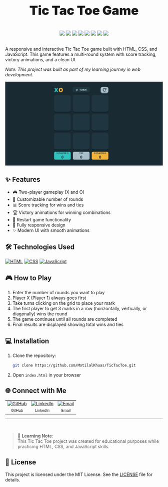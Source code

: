 <P style="text-align : center; font-weight : 900; font-size : 40px">Tic Tac Toe Game</P>


<div align="center">
    <img src="https://custom-icon-badges.demolab.com/github/stars/MotilalKhuas/TicTacToe?label=Stars&labelColor=302d41&color=ECD53F&logoColor=white&logo=star&style=for-the-badge"  />
    <img src="https://custom-icon-badges.demolab.com/github/issues/MotilalKhuas/TicTacToe?label=Issues&labelColor=302d41&color=90ee90&logoColor=white&logo=issue&style=for-the-badge"  />
    <img src="https://custom-icon-badges.demolab.com/github/issues-pr/MotilalKhuas/TicTacToe?&label=Pull%20requests&labelColor=302d41&color=FF90E8&logoColor=white&logo=git-pull-request&style=for-the-badge"  />
    <img src="https://custom-icon-badges.demolab.com/github/forks/MotilalKhuas/TicTacToe?&label=forks&labelColor=302d41&color=ffa07a&logoColor=white&logo=fork&style=for-the-badge"  />
    <img src="https://custom-icon-badges.demolab.com/github/contributors/MotilalKhuas/TicTacToe?label=Contributors&labelColor=302d41&color=e6e6fa&logoColor=white&logo=people&style=for-the-badge"/>
    <img src="https://custom-icon-badges.demolab.com/github/license/MotilalKhuas/TicTacToe?label=LICENSE&labelColor=302d41&color=F1BF7A&logoColor=white&logo=giphy&style=for-the-badge"/>
    <img src="https://custom-icon-badges.demolab.com/github/last-commit/MotilalKhuas/TicTacToe?label=last%20commit&labelColor=302d41&color=ffefd5&logoColor=white&logo=git&style=for-the-badge"/>
    <a href="https://motilalkhuas.github.io/TicTacToe/" target="_blank">
        <img src="https://img.shields.io/badge/%20View-Demo-ffefd5?&labelColor=302d41&color=BBDDE5&style=for-the-badge&logoColor=white&logo=expedia">
    </a>
</div>
<br>
<p>A responsive and interactive Tic Tac Toe game built with HTML, CSS, and JavaScript. This game features a multi-round system with score tracking, victory animations, and a clean UI.</p>

<p><i>Note: This project was built as part of my learning journey in web development.</i></p>


![Tic Tac Toe Game Screenshot](./Assets/playarea.png)

## ✨ Features

- 🎮 Two-player gameplay (X and O)
- 🔢 Customizable number of rounds
- 📊 Score tracking for wins and ties
- 🏆 Victory animations for winning combinations
- 🔄 Restart game functionality
- 📱 Fully responsive design
- ✨ Modern UI with smooth animations

## 🛠️ Technologies Used
<div style="display: flex; flex-wrap: wrap; gap: 5px;">
     <a href="https://html.com/"><img src="https://img.shields.io/badge/HTML-%23F06529.svg?style=for-the-badge&logo=html5&logoColor=white" alt="HTML"></a>
     <a href="https://www.w3.org/Style/CSS/"><img src="https://img.shields.io/badge/CSS-%231572B6.svg?style=for-the-badge&logo=css3&logoColor=white" alt="CSS"></a>
     <a href="https://developer.mozilla.org/en-US/docs/Web/JavaScript"><img src="https://custom-icon-badges.herokuapp.com/badge/JavaScript-F7DF1E.svg?style=for-the-badge&logo=javascript&logoColor=black" alt="JavaScript"></a>
</div>


## 🎮 How to Play

1. Enter the number of rounds you want to play
2. Player X (Player 1) always goes first
3. Take turns clicking on the grid to place your mark
4. The first player to get 3 marks in a row (horizontally, vertically, or diagonally) wins the round
5. The game continues until all rounds are completed
6. Final results are displayed showing total wins and ties

## 💻 Installation

1. Clone the repository:
   ```bash
   git clone https://github.com/MotilalKhuas/TicTacToe.git


2. Open `index.html` in your browser

## 🌐 Connect with Me
<table>
    <tr>
        <td align="center">
            <a href="https://github.com/MotilalKhuas">
                <img src="./Assets/github.png"
                    height="60" width="60" alt="GitHub" />
                <br/>
                <sub>GitHub</sub>
            </a>
        </td>
        <td align="center">
            <a href="https://www.linkedin.com/in/khuas/">
                <img src="./Assets/linkedin.png"
                    height="60" width="60" alt="LinkedIn" />
                <br/>
                <sub>LinkedIn</sub>
            </a>
        </td>
        <td align="center">
            <a href="mailto:khuasmotilal57@gmail.com">
                <img src="./Assets/gmail.png"
                    height="60" width="60" alt="Email" />
                <br/>
                <sub>Email</sub>
            </a>
        </td>
    </tr>
</table>

---
<br>

> 📘 **Learning Note**:  
> This Tic Tac Toe project was created for educational purposes while practicing HTML, CSS, and JavaScript skills.


## 📄 License

This project is licensed under the MIT License. See the [LICENSE](LICENSE) file for details.